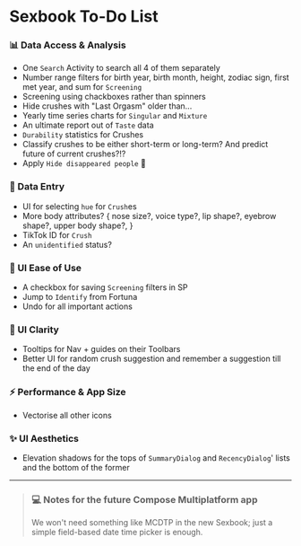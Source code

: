 # Sexbook To-Do List

### 📊 Data Access & Analysis

* One `Search` Activity to search all 4 of them separately
* Number range filters for birth year, birth month, height, zodiac sign, first met year, and sum
  for `Screening`
* Screening using chackboxes rather than spinners
* Hide crushes with "Last Orgasm" older than...
* Yearly time series charts for `Singular` and `Mixture`
* An ultimate report out of `Taste` data
* `Durability` statistics for Crushes
* Classify crushes to be either short-term or long-term? And predict future of current crushes?!?
* Apply `Hide disappeared people` 🚨

### 📝 Data Entry

* UI for selecting `hue` for `Crush`es
* More body attributes? { nose size?, voice type?, lip shape?, eyebrow shape?, upper body shape?, }
* TikTok ID for `Crush`
* An `unidentified` status?

### 🚀 UI Ease of Use

* A checkbox for saving `Screening` filters in SP
* Jump to `Identify` from Fortuna
* Undo for all important actions

### 🔮 UI Clarity

* Tooltips for Nav + guides on their Toolbars
* Better UI for random crush suggestion and remember a suggestion till the end of the day

### ⚡ Performance & App Size

* Vectorise all other icons

### ✨ UI Aesthetics

* Elevation shadows for the tops of `SummaryDialog` and `RecencyDialog`' lists and the bottom of the
  former

---

> ### 💻 Notes for the future Compose Multiplatform app
>
> We won't need something like MCDTP in the new Sexbook; just a simple field-based date time picker
> is enough.
